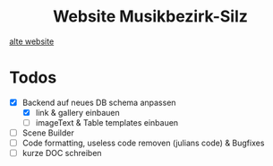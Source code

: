 <div align="center">
  <h1>Website Musikbezirk-Silz</h1>
</div>

[alte website](https://musikbezirk-silz.at)

# Todos
- [x] Backend auf neues DB schema anpassen
  - [x] link & gallery einbauen
  - [ ] imageText & Table templates einbauen
- [ ] Scene Builder
- [ ] Code formatting, useless code removen (julians code) & Bugfixes
- [ ] kurze DOC schreiben
